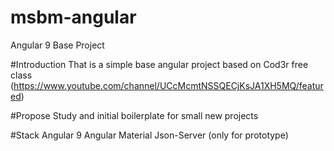 # msbm-angular
Angular 9 Base Project

#Introduction
That is a simple base angular project based on Cod3r free class (https://www.youtube.com/channel/UCcMcmtNSSQECjKsJA1XH5MQ/featured)

#Propose
Study and initial boilerplate for small new projects

#Stack
Angular 9
Angular Material
Json-Server (only for prototype)

